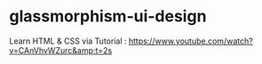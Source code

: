 # glassmorphism-ui-design
Learn HTML &amp; CSS via Tutorial : https://www.youtube.com/watch?v=CAnVhvWZurc&amp;t=2s
